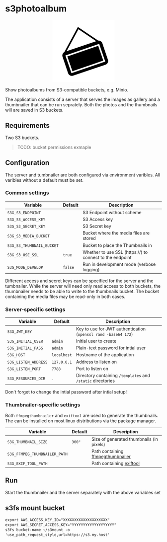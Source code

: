 # s3photoalbum

<p align="center">
  <img height="200" src="./logo.svg">
</p>

Show photoalbums from S3-compatible buckets, e.g. Minio.

The application consists of a server that serves the images as gallery and a
thumbnailer that can be run seprately. Both the photos and the thumbnails will
are saved in S3 buckets.

## Requirements

Two S3 buckets.

> TODO: bucket permissions exmaple

## Configuration

The server and tumbnailer are both configured via environment varibles. All
varibles without a default must be set.

### Common settings

| Variable                  | Default | Description                                                 |
|---------------------------|---------|-------------------------------------------------------------|
| `S3G_S3_ENDPOINT`         |         | S3 Endpoint without scheme                                  |
| `S3G_S3_ACCESS_KEY`       |         | S3 Access key                                               |
| `S3G_S3_SECRET_KEY`       |         | S3 Secret key                                               |
| `S3G_S3_MEDIA_BUCKET`     |         | Bucket where the media files are stored                     |
| `S3G_S3_THUMBNAIL_BUCKET` |         | Bucket to place the Thumbnails in                           |
| `S3G_S3_USE_SSL`          | `true`  | Whether to use SSL (https://) to connect to the endpoint    |
| `S3G_MODE_DEVELOP`        | `false` | Run in development mode (verbose logging)                   |

Different access and secret keys can be specified for the server and the
tumbnailer. While the server will need only read access to both buckets, the
thumbnailer needs to be able to write to the thumbnails bucket. The bucket
containing the media files may be read-only in both cases.

### Server-specific settings

| Variable             | Default     | Description                                                    |
|----------------------|-------------|----------------------------------------------------------------|
| `S3G_JWT_KEY`        |             | Key to use for JWT authentication (`openssl rand -base64 172`) |
| `S3G_INITIAL_USER`   | `admin`     | Initial user to create                                         |
| `S3G_INITIAL_PASS`   | `admin`     | Plain-text password for intial user                            |
| `S3G_HOST`           | `localhost` | Hostname of the application                                    |
| `S3G_LISTEN_ADDRESS` | `127.0.0.1` | Address to listen on                                           |
| `S3G_LISTEN_PORT`    | `7788`      | Port to listen on                                              |
| `S3G_RESOURCES_DIR`  | `.`         | Directory containing `/templates` and `/static` directories    |

Don't forget to change the intial password after intial setup!

### Thumbnailer-specific settings

Both `ffmpegthumbnailer` and `exiftool` are used to generate the thumbnails. The
can be installed on most linux distributions via the package manager.

| Variable                      | Default | Description                                                                       |
|-------------------------------|---------|-----------------------------------------------------------------------------------|
| `S3G_THUMBNAIL_SIZE`          | `300"`  | Size of generated thumbnails (in pixels)                                          |
| `S3G_FFMPEG_THUMBNAILER_PATH` |         | Path containing [ffmpegthumbnailer](https://github.com/dirkvdb/ffmpegthumbnailer) |
| `S3G_EXIF_TOOL_PATH`          |         | Path containing [exiftool](https://exiftool.org/)                                 |

## Run

Start the thumbnailer and the server separately with the above variables set


## s3fs mount bucket
```
export AWS_ACCESS_KEY_ID="XXXXXXXXXXXXXXXXXXXX"
export AWS_SECRET_ACCESS_KEY="YYYYYYYYYYYYYYYYYYY"
s3fs bucket-name ~/s3mount -o 'use_path_request_style,url=https://s3.my.host'
```
